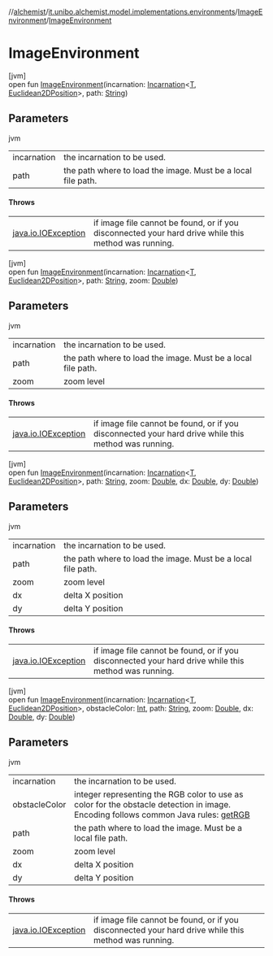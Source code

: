 //[alchemist](../../../index.md)/[it.unibo.alchemist.model.implementations.environments](../index.md)/[ImageEnvironment](index.md)/[ImageEnvironment](-image-environment.md)

# ImageEnvironment

[jvm]\
open fun [ImageEnvironment](-image-environment.md)(incarnation: [Incarnation](../../it.unibo.alchemist.model.interfaces/-incarnation/index.md)<[T](../../it.unibo.alchemist.model.implementations.linkingrules/-connection-beam/index.md), [Euclidean2DPosition](../../it.unibo.alchemist.model.implementations.positions/-euclidean2-d-position/index.md)>, path: [String](https://docs.oracle.com/javase/8/docs/api/java/lang/String.html))

## Parameters

jvm

| | |
|---|---|
| incarnation | the incarnation to be used. |
| path | the path where to load the image. Must be a local file path. |

#### Throws

| | |
|---|---|
| [java.io.IOException](https://docs.oracle.com/javase/8/docs/api/java/io/IOException.html) | if image file cannot be found, or if you disconnected your hard drive while this method was running. |

[jvm]\
open fun [ImageEnvironment](-image-environment.md)(incarnation: [Incarnation](../../it.unibo.alchemist.model.interfaces/-incarnation/index.md)<[T](../../it.unibo.alchemist.model.implementations.linkingrules/-connection-beam/index.md), [Euclidean2DPosition](../../it.unibo.alchemist.model.implementations.positions/-euclidean2-d-position/index.md)>, path: [String](https://docs.oracle.com/javase/8/docs/api/java/lang/String.html), zoom: [Double](https://kotlinlang.org/api/latest/jvm/stdlib/kotlin/-double/index.html))

## Parameters

jvm

| | |
|---|---|
| incarnation | the incarnation to be used. |
| path | the path where to load the image. Must be a local file path. |
| zoom | zoom level |

#### Throws

| | |
|---|---|
| [java.io.IOException](https://docs.oracle.com/javase/8/docs/api/java/io/IOException.html) | if image file cannot be found, or if you disconnected your hard drive while this method was running. |

[jvm]\
open fun [ImageEnvironment](-image-environment.md)(incarnation: [Incarnation](../../it.unibo.alchemist.model.interfaces/-incarnation/index.md)<[T](../../it.unibo.alchemist.model.implementations.linkingrules/-connection-beam/index.md), [Euclidean2DPosition](../../it.unibo.alchemist.model.implementations.positions/-euclidean2-d-position/index.md)>, path: [String](https://docs.oracle.com/javase/8/docs/api/java/lang/String.html), zoom: [Double](https://kotlinlang.org/api/latest/jvm/stdlib/kotlin/-double/index.html), dx: [Double](https://kotlinlang.org/api/latest/jvm/stdlib/kotlin/-double/index.html), dy: [Double](https://kotlinlang.org/api/latest/jvm/stdlib/kotlin/-double/index.html))

## Parameters

jvm

| | |
|---|---|
| incarnation | the incarnation to be used. |
| path | the path where to load the image. Must be a local file path. |
| zoom | zoom level |
| dx | delta X position |
| dy | delta Y position |

#### Throws

| | |
|---|---|
| [java.io.IOException](https://docs.oracle.com/javase/8/docs/api/java/io/IOException.html) | if image file cannot be found, or if you disconnected your hard drive while this method was running. |

[jvm]\
open fun [ImageEnvironment](-image-environment.md)(incarnation: [Incarnation](../../it.unibo.alchemist.model.interfaces/-incarnation/index.md)<[T](../../it.unibo.alchemist.model.implementations.linkingrules/-connection-beam/index.md), [Euclidean2DPosition](../../it.unibo.alchemist.model.implementations.positions/-euclidean2-d-position/index.md)>, obstacleColor: [Int](https://kotlinlang.org/api/latest/jvm/stdlib/kotlin/-int/index.html), path: [String](https://docs.oracle.com/javase/8/docs/api/java/lang/String.html), zoom: [Double](https://kotlinlang.org/api/latest/jvm/stdlib/kotlin/-double/index.html), dx: [Double](https://kotlinlang.org/api/latest/jvm/stdlib/kotlin/-double/index.html), dy: [Double](https://kotlinlang.org/api/latest/jvm/stdlib/kotlin/-double/index.html))

## Parameters

jvm

| | |
|---|---|
| incarnation | the incarnation to be used. |
| obstacleColor | integer representing the RGB color to use as color for the obstacle detection in image. Encoding follows common Java rules: [getRGB](https://docs.oracle.com/javase/8/docs/api/java/awt/Color.html#getRGB--) |
| path | the path where to load the image. Must be a local file path. |
| zoom | zoom level |
| dx | delta X position |
| dy | delta Y position |

#### Throws

| | |
|---|---|
| [java.io.IOException](https://docs.oracle.com/javase/8/docs/api/java/io/IOException.html) | if image file cannot be found, or if you disconnected your hard drive while this method was running. |
